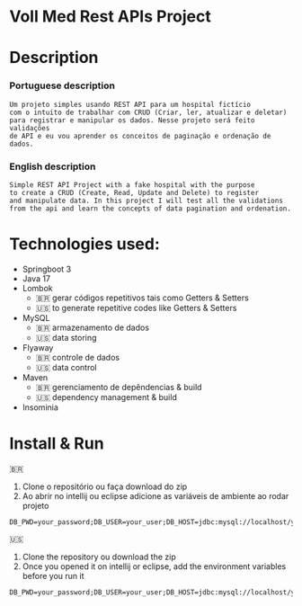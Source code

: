 # Voll Med Rest APIs Project

# Description

### Portuguese description
```
Um projeto simples usando REST API para um hospital fictício
com o intuito de trabalhar com CRUD (Criar, ler, atualizar e deletar)
para registrar e manipular os dados. Nesse projeto será feito validações
de API e eu vou aprender os conceitos de paginação e ordenação de dados.
```

### English description
```
Simple REST API Project with a fake hospital with the purpose
to create a CRUD (Create, Read, Update and Delete) to register
and manipulate data. In this project I will test all the validations
from the api and learn the concepts of data pagination and ordenation.
```

# Technologies used:
- Springboot 3
- Java 17
- Lombok
  - 🇧🇷 gerar códigos repetitivos tais como Getters & Setters
  - 🇺🇸 to generate repetitive codes like Getters & Setters
- MySQL
  - 🇧🇷 armazenamento de dados
  - 🇺🇸 data storing
- Flyaway
  - 🇧🇷 controle de dados
  - 🇺🇸 data control
- Maven
  - 🇧🇷 gerenciamento de depêndencias & build
  - 🇺🇸 dependency management & build
- Insominia

# Install & Run
🇧🇷
1. Clone o repositório ou faça download do zip
2. Ao abrir no intellij ou eclipse adicione as variáveis de ambiente ao rodar projeto
```
DB_PWD=your_password;DB_USER=your_user;DB_HOST=jdbc:mysql://localhost/your_host
```

🇺🇸
1. Clone the repository ou download the zip
2. Once you opened it on intellij or eclipse, add the environment variables before you run it
```
DB_PWD=your_password;DB_USER=your_user;DB_HOST=jdbc:mysql://localhost/your_host
```
